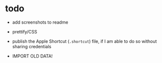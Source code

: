 # todo

- add screenshots to readme
- prettify/CSS
- publish the Apple Shortcut (`.shortcut`) file, if I am able to do so without sharing credentials

- IMPORT OLD DATA!
